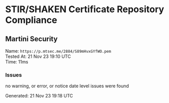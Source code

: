 # STIR/SHAKEN Certificate Repository Compliance

## Martini Security

Name: `https://p.mtsec.me/2884/S89mHvxGYfWO.pem`\
Tested At: 21 Nov 23 19:10 UTC\
Time: 11ms

### Issues

no warning, or error, or notice date level issues were found

Generated: 21 Nov 23 19:18 UTC